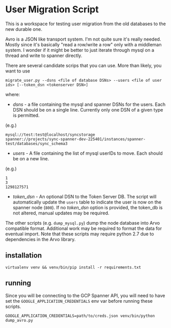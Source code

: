 # User Migration Script

This is a workspace for testing user migration from the old databases to the new durable one.

Avro is a JSON like transport system. I'm not quite sure it's really needed. Mostly since
it's basically "read a row/write a row" only with a middleman system. I wonder if it might
be better to just iterate through mysql on a thread and write to spanner directly.

There are several candidate scrips that you can use. More than likely, you want to use

`migrate_user.py --dsns <file of database DSNs> --users <file of user ids>
    [--token_dsn <tokenserver DSN>]`

where:

* *dsns* - a file containing the mysql and spanner DSNs for the users. Each DSN should be on a single line. Currently only one DSN of a given type is permitted.

(e.g.)

```text
mysql://test:test@localhost/syncstorage
spanner://projects/sync-spanner-dev-225401/instances/spanner-test/databases/sync_schema3
```

* *users* - A file containing the list of mysql userIDs to move. Each should be on a new line.

(e.g.)

```text
1
3
1298127571
```

* *token_dsn* - An optional DSN to the Token Server DB. The script will automatically update the `users` table to indicate the user is now on the spanner node (`800`). If no *token_dsn* option is provided, the token_db is not altered, manual updates may be required.

The other scripts (e.g. `dump_mysql.py`) dump the node database into Arvo compatible format. Additional work may be required to format the data for eventual import. Note that these scripts may require python 2.7 due to dependencies in the Arvo library.

## installation

`virtualenv venv && venv/bin/pip install -r requirements.txt`

## running

Since you will be connecting to the GCP Spanner API, you will need to have set the `GOOGLE_APPLICATION_CREDENTIALS` env var before running these scripts.

`GOOGLE_APPLICATION_CREDENTIALS=path/to/creds.json venv/bin/python dump_avro.py`
